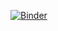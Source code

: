 [![Binder](https://mybinder.org/badge_logo.svg)](https://mybinder.org/v2/gh/shubhamsatyam54/ds-c-.git/HEAD)
